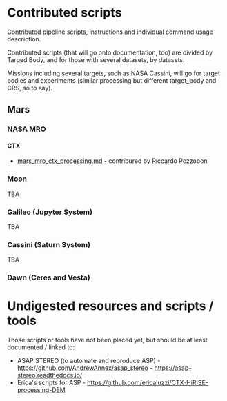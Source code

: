# Contributed scripts

Contributed pipeline scripts, instructions and individual command usage descriotion.

Contributed scripts (that will go onto documentation, too) are divided by Targed Body, and for those with several datasets, by datasets. 

Missions including several targets, such as NASA Cassini, will go for target bodies and experiments (similar processing but different target_body and CRS, so to say).

## Mars

### NASA MRO 

#### CTX 

* [mars_mro_ctx_processing.md](mars_mro_ctx_processing.md) - contribured by Riccardo Pozzobon

### Moon

TBA 

### Galileo (Jupyter System)

TBA 

### Cassini (Saturn System)

TBA 

### Dawn (Ceres and Vesta)

# Undigested resources and scripts / tools

Those scripts or tools have not been placed yet, but should be at least documented / linked to:

* ASAP STEREO (to automate and reproduce ASP) - https://github.com/AndrewAnnex/asap_stereo - https://asap-stereo.readthedocs.io/
* Erica's scripts for ASP - https://github.com/ericaluzzi/CTX-HiRISE-processing-DEM

